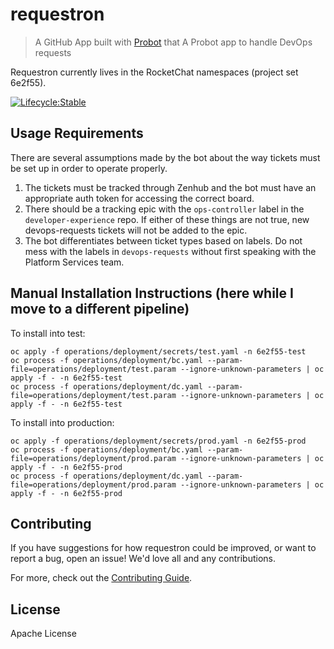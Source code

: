 # requestron

> A GitHub App built with [Probot](https://github.com/probot/probot) that A Probot app to handle DevOps requests

Requestron currently lives in the RocketChat namespaces (project set 6e2f55).

[![Lifecycle:Stable](https://img.shields.io/badge/Lifecycle-Stable-97ca00)](<Redirect-URL>)

## Usage Requirements

There are several assumptions made by the bot about the way tickets must be set up in order to operate properly.

1. The tickets must be tracked through Zenhub and the bot must have an appropriate auth token for accessing the correct board.
2. There should be a tracking epic with the `ops-controller` label in the `developer-experience` repo. 
If either of these things are not true, new devops-requests tickets will not be added to the epic.
3. The bot differentiates between ticket types based on labels. Do not mess with the labels in `devops-requests` 
without first speaking with the Platform Services team.


## Manual Installation Instructions (here while I move to a different pipeline)

To install into test:
```
oc apply -f operations/deployment/secrets/test.yaml -n 6e2f55-test
oc process -f operations/deployment/bc.yaml --param-file=operations/deployment/test.param --ignore-unknown-parameters | oc apply -f - -n 6e2f55-test
oc process -f operations/deployment/dc.yaml --param-file=operations/deployment/test.param --ignore-unknown-parameters | oc apply -f - -n 6e2f55-test
```

To install into production:
```
oc apply -f operations/deployment/secrets/prod.yaml -n 6e2f55-prod
oc process -f operations/deployment/bc.yaml --param-file=operations/deployment/prod.param --ignore-unknown-parameters | oc apply -f - -n 6e2f55-prod
oc process -f operations/deployment/dc.yaml --param-file=operations/deployment/prod.param --ignore-unknown-parameters | oc apply -f - -n 6e2f55-prod
```


## Contributing

If you have suggestions for how requestron could be improved, or want to report a bug, open an issue! We'd love all and any contributions.

For more, check out the [Contributing Guide](CONTRIBUTING.md).

## License

Apache License
